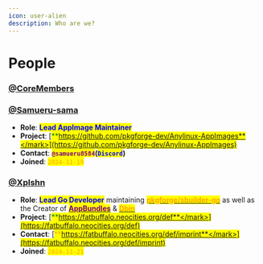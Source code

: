 ```yaml
---
icon: user-alien
description: Who are we?
---
```


# People

### [@CoreMembers](https://docs.pkgforge.dev/orgs/pkgforge-core/people)&#x20;

### [@Samueru-sama](https://github.com/Samueru-sama)

* **Role**: <mark style="color:blue;">**Lead AppImage Maintainer**</mark>&#x20;
* **Project**: [<mark style="color:green;">**https://github.com/pkgforge-dev/Anylinux-AppImages**</mark>](https://github.com/pkgforge-dev/Anylinux-AppImages)
* **Contact**: <mark style="color:purple;">**`@samueru8584`**</mark>**(**<mark style="color:blue;">**`Discord`**</mark>**)**
* **Joined**: <mark style="color:orange;">`2024-11-19`</mark>

### [**@Xplshn**](https://github.com/xplshn)

* **Role**: <mark style="color:blue;">**Lead Go Developer**</mark>  maintaining [<mark style="color:orange;">**pkgforge/sbuilder-go**</mark>](https://github.com/pkgforge/sbuilder-go) as well as the Creator of [<mark style="color:purple;">**AppBundles**</mark>](../../formats/packages/appbundle.md) & [<mark style="color:orange;">**Dbin**</mark>](https://github.com/xplshn/dbin)
* **Project**: [<mark style="color:green;">**https://fatbuffalo.neocities.org/def**</mark>](https://fatbuffalo.neocities.org/def)
* **Contact**: [<mark style="color:orange;">**https://fatbuffalo.neocities.org/def/imprint**</mark>](https://fatbuffalo.neocities.org/def/imprint)
* **Joined**: <mark style="color:orange;">`2024-11-21`</mark>
